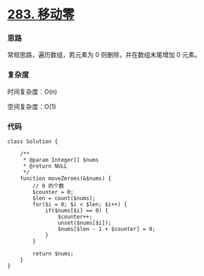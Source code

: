 # [283. 移动零](https://leetcode.cn/problems/move-zeroes/)

### 思路

常规思路，遍历数组，若元素为 0 则删除，并在数组末尾增加 0 元素。

### 复杂度

时间复杂度：O(n)

空间复杂度：O(1)

### 代码

```
class Solution {

    /**
     * @param Integer[] $nums
     * @return NULL
     */
    function moveZeroes(&$nums) {
        // 0 的个数
        $counter = 0;
        $len = count($nums);
        for($i = 0; $i < $len; $i++) {
            if($nums[$i] == 0) {
                $counter++;
                unset($nums[$i]);
                $nums[$len - 1 + $counter] = 0;
            }
        }

        return $nums;
    }
}
```